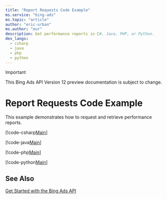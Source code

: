```yaml
---
title: "Report Requests Code Example"
ms.service: "bing-ads"
ms.topic: "article"
author: "eric-urban"
ms.author: "eur"
description: Get performance reports in C#, Java, PHP, or Python.
dev_langs:
  - csharp
  - java
  - php
  - python
---
```

> [!IMPORTANT]
> This Bing Ads API Version 12 preview documentation is subject to change.

# Report Requests Code Example
This example demonstrates how to request and retrieve performance reports.

[!code-csharp[Main](../../../BingAds-dotNet-SDK/examples/BingAdsExamples/BingAdsExamplesLibrary/v11/ReportRequests.cs)]

[!code-java[Main](../../../BingAds-Java-SDK/examples/BingAdsDesktopApp/src/main/java/com/microsoft/bingads/examples/v11/ReportRequests.java)]

[!code-php[Main](../../../BingAds-PHP-SDK/samples/V11/ReportRequests.php)]

[!code-python[Main](../../../BingAds-Python-SDK/examples/BingAdsPythonConsoleExamples/BingAdsPythonConsoleExamples/v11/report_requests.py)]

## See Also
[Get Started with the Bing Ads API](../guides/get-started.md)  
